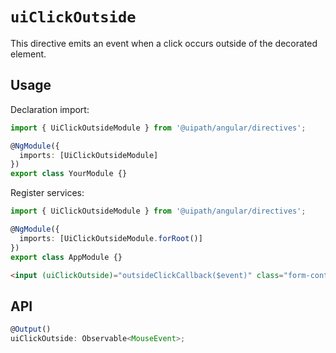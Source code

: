 # `uiClickOutside`

This directive emits an event when a click occurs outside of the decorated element.

## Usage

Declaration import:
```typescript
import { UiClickOutsideModule } from '@uipath/angular/directives';

@NgModule({
  imports: [UiClickOutsideModule]
})
export class YourModule {}
```

Register services:
```typescript
import { UiClickOutsideModule } from '@uipath/angular/directives';

@NgModule({
  imports: [UiClickOutsideModule.forRoot()]
})
export class AppModule {}
```

```html
<input (uiClickOutside)="outsideClickCallback($event)" class="form-control" />
```

## API

``` typescript
@Output()
uiClickOutside: Observable<MouseEvent>;
```
